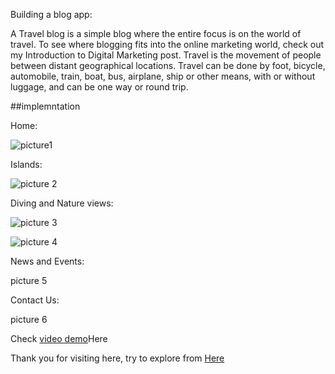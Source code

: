 Building a blog app:

A Travel blog is a simple blog where the entire focus is on the world of travel. To see where blogging fits into the online marketing world, check out my Introduction to Digital Marketing post. Travel is the movement of people between distant geographical locations. Travel can be done by foot, bicycle, automobile, train, boat, bus, airplane, ship or other means, with or without luggage, and can be one way or round trip.

##implemntation

Home:

![picture1](https://github.com/Putta-yejneswari/blog/assets/136833632/8feb4209-10dc-4453-a0fc-a028c9cbb863)


Islands:

![picture 2](https://github.com/Putta-yejneswari/blog/assets/136833632/6a415de3-6126-4cf4-8b4c-1ee9b9be63fb)

Diving and Nature views:

![picture 3](https://github.com/Putta-yejneswari/blog/assets/136833632/8ad0558a-f575-40d1-8052-6fea115a7101)

![picture 4](https://github.com/Putta-yejneswari/blog/assets/136833632/f2593c98-6d30-4959-bba3-38509ee2ca00)

News and Events:

picture 5

Contact Us:

picture 6

Check [video demo](https://drive.google.com/file/d/1GahJIbgC8l-LUhTPTiSrPDFNBUHlEaJu/view)Here

Thank you for visiting here, try to explore from [Here](https://github.com/Putta-yejneswari/blog)
